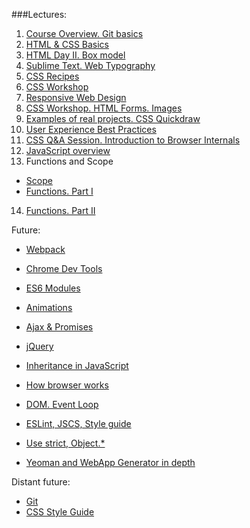###Lectures:

1. [Course Overview. Git basics](https://github.com/rolling-scopes/front-end-course/wiki/Lecture:-Course-Overview.-Git-basics.)
2. [HTML & CSS Basics](https://github.com/rolling-scopes/front-end-course/wiki/Lecture:-HTML-&-CSS-Basics)
3. [HTML Day II. Box model](https://github.com/rolling-scopes/front-end-course/wiki/Lecture:-HTML-Day-II.-Box-model)
4. [Sublime Text. Web Typography](https://github.com/rolling-scopes/front-end-course/wiki/Lecture:-Sublime-Text.-Web-typography)
5. [CSS Recipes](https://github.com/rolling-scopes/front-end-course/wiki/Lecture:-CSS-Recipes)
6. [CSS Workshop](https://github.com/rolling-scopes/front-end-course/wiki/Lecture:-CSS-Workshop)
7. [Responsive Web Design](https://github.com/rolling-scopes/front-end-course/wiki/Lecture:-Responsive-Web-Design)
8. [CSS Workshop. HTML Forms. Images](https://github.com/rolling-scopes/front-end-course/wiki/Lecture:-CSS-Workshop.-HTML-Forms.-Images)
9. [Examples of real projects. CSS Quickdraw](https://github.com/rolling-scopes/front-end-course/wiki/Lecture:-Examples-of-real-projects.-CSS-Quickdraw)
10. [User Experience Best Practices](https://github.com/rolling-scopes/front-end-course/wiki/Lecture:-User-Experience-Best-Practices)
11. [CSS Q&A Session. Introduction to Browser Internals](https://github.com/rolling-scopes/front-end-course/wiki/Lecture:-CSS-Q&A-Session.-Introduction-to-Browser-Internals)
12. [JavaScript overview](https://github.com/rolling-scopes/front-end-course/wiki/Lecture:-JavaScript-Overview)
13. Functions and Scope
  - [Scope](https://github.com/rolling-scopes/front-end-course/wiki/Lecture:-Scope)
  - [Functions. Part I](https://github.com/rolling-scopes/front-end-course/wiki/Lecture:-Functions-is-JavaScript)
14. [Functions. Part II](https://github.com/rolling-scopes/front-end-course/wiki/Lecture:-Functions-is-JavaScript)

Future:
- [Webpack](https://github.com/rolling-scopes/front-end-course/wiki/Lecture:-Webpack)
- [Chrome Dev Tools](https://github.com/rolling-scopes/front-end-course/wiki/Lecture:-Chrome-Dev-Tools)

- [ES6 Modules](https://github.com/rolling-scopes/front-end-course/wiki/Lecture:-ES6-Modules)
- [Animations](https://github.com/rolling-scopes/front-end-course/wiki/Lecture:-Animations)
- [Ajax & Promises](https://github.com/rolling-scopes/front-end-course/wiki/Lecture:-Ajax-&-Promises)
- [jQuery](https://github.com/rolling-scopes/front-end-course/wiki/Lecture:-jQuery)
- [Inheritance in JavaScript](https://github.com/rolling-scopes/front-end-course/wiki/Lecture:-Inheritance-in-JavaScript)
- [How browser works](https://github.com/rolling-scopes/front-end-course/wiki/Lecture:-How-browser-works)
- [DOM. Event Loop](https://github.com/rolling-scopes/front-end-course/wiki/Lecture:-DOM.-Event-loop)
- [ESLint, JSCS, Style guide](https://github.com/rolling-scopes/front-end-course/wiki/Lecture:-ESLint-&-JSCS-&-Style-guilde)
- [Use strict, Object.*](https://github.com/rolling-scopes/front-end-course/wiki/Lecture:-Use-strict.-Object.*)
- [Yeoman and WebApp Generator in depth](https://github.com/rolling-scopes/front-end-course/wiki/Lecture:-Yeoman-and-WebApp-Generator-in-depth)


Distant future:
- [Git](https://github.com/rolling-scopes/front-end-course/wiki/Lecture:-Git)
- [CSS Style Guide](https://github.com/rolling-scopes/front-end-course/wiki/Lecture:-CSS-Style-Guide)
